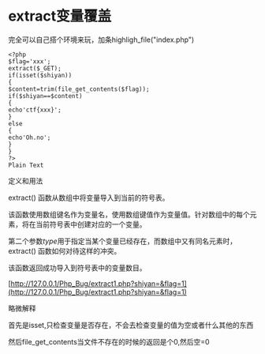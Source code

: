 # extract变量覆盖

完全可以自己搭个环境来玩，加条highligh_file("index.php")


```plain
<?php
$flag='xxx';
extract($_GET);
if(isset($shiyan))
{
$content=trim(file_get_contents($flag));
if($shiyan==$content)
{
echo'ctf{xxx}';
}
else
{
echo'Oh.no';
}
}
?>
Plain Text
```



定义和用法


extract() 函数从数组中将变量导入到当前的符号表。


该函数使用数组键名作为变量名，使用数组键值作为变量值。针对数组中的每个元素，将在当前符号表中创建对应的一个变量。


第二个参数*type*用于指定当某个变量已经存在，而数组中又有同名元素时，extract() 函数如何对待这样的冲突。


该函数返回成功导入到符号表中的变量数目。


[http://127.0.0.1/Php_Bug/extract1.php?shiyan=&flag=1](http://127.0.0.1/Php_Bug/extract1.php?shiyan=&flag=1)


略微解释


首先是isset,只检查变量是否存在，不会去检查变量的值为空或者什么其他的东西


然后file_get_contents当文件不存在的时候的返回是个0,然后空=0



